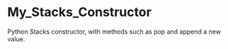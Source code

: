 # My_Stacks_Constructor
Python Stacks constructor, with methods such as pop and append a new value.

